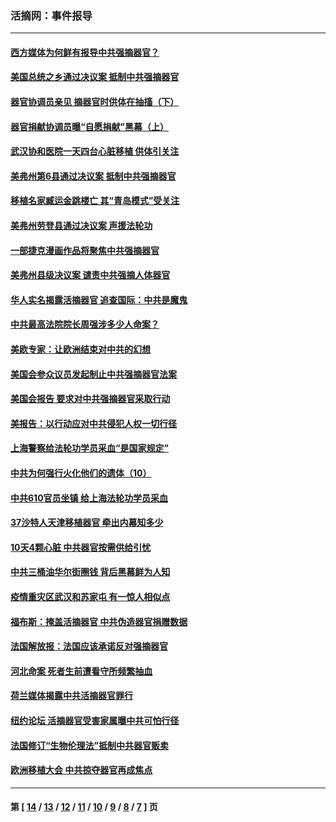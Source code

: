 ### 活摘网：事件报导
---
#### [西方媒体为何鲜有报导中共强摘器官？](../../pages/nf5877/n12932034.md?05240430) 
#### [美国总统之乡通过决议案 抵制中共强摘器官](../../pages/nf5877/n12908242.md?05240430) 
#### [器官协调员亲见 摘器官时供体在抽搐（下）](../../pages/nf5877/n12898622.md?05240430) 
#### [器官捐献协调员曝“自愿捐献”黑幕（上）](../../pages/nf5877/n12878830.md?05240430) 
#### [武汉协和医院一天四台心脏移植 供体引关注](../../pages/nf5877/n12863175.md?05240430) 
#### [美弗州第6县通过决议案 抵制中共强摘器官](../../pages/nf5877/n12805218.md?05240430) 
#### [移植名家臧运金跳楼亡 其“青岛模式”受关注](../../pages/nf5877/n12803746.md?05240430) 
#### [美弗州劳登县通过决议案 声援法轮功](../../pages/nf5877/n12785715.md?05240430) 
#### [一部捷克漫画作品将聚焦中共强摘器官](../../pages/nf5877/n12785954.md?05240430) 
#### [美弗州县级决议案 谴责中共强摘人体器官](../../pages/nf5877/n12721290.md?05240430) 
#### [华人实名揭露活摘器官 追查国际：中共是魔鬼](../../pages/nf5877/n12691724.md?05240430) 
#### [中共最高法院院长周强涉多少人命案？](../../pages/nf5877/n12678074.md?05240430) 
#### [美欧专家：让欧洲结束对中共的幻想](../../pages/nf5877/n12652921.md?05240430) 
#### [美国会参众议员发起制止中共强摘器官法案](../../pages/nf5877/n12627668.md?05240430) 
#### [美国会报告 要求对中共强摘器官采取行动](../../pages/nf5877/n12448233.md?05240430) 
#### [美报告：以行动应对中共侵犯人权一切行径](../../pages/nf5877/n12443204.md?05240430) 
#### [上海警察给法轮功学员采血“是国家规定”](../../pages/nf5877/n12371027.md?05240430) 
#### [中共为何强行火化他们的遗体（10）](../../pages/nf5877/n12352363.md?05240430) 
#### [中共610官员坐镇 给上海法轮功学员采血](../../pages/nf5877/n12350295.md?05240430) 
#### [37沙特人天津移植器官 牵出内幕知多少](../../pages/nf5877/n12338586.md?05240430) 
#### [10天4颗心脏 中共器官按需供给引忧](../../pages/nf5877/n12326366.md?05240430) 
#### [中共三桶油华尔街圈钱 背后黑幕鲜为人知](../../pages/nf5877/n12249199.md?05240430) 
#### [疫情重灾区武汉和苏家屯 有一惊人相似点](../../pages/nf5877/n12150824.md?05240430) 
#### [福布斯：掩盖活摘器官 中共伪造器官捐赠数据](../../pages/nf5877/n11669316.md?05240430) 
#### [法国解放报：法国应该承诺反对强摘器官](../../pages/nf5877/n11597772.md?05240430) 
#### [河北命案 死者生前遭看守所频繁抽血](../../pages/nf5877/n11594995.md?05240430) 
#### [荷兰媒体揭露中共活摘器官罪行](../../pages/nf5877/n11574020.md?05240430) 
#### [纽约论坛 活摘器官受害家属曝中共可怕行径](../../pages/nf5877/n11547913.md?05240430) 
#### [法国修订“生物伦理法”抵制中共器官贩卖](../../pages/nf5877/n11545564.md?05240430) 
#### [欧洲移植大会 中共掠夺器官再成焦点](../../pages/nf5877/n11538883.md?05240430) 

---
#### 第 [ [14](./14.md?05240430) / [13](./13.md?05240430) / [12](./12.md?05240430) / [11](./11.md?05240430) / [10](./10.md?05240430) / [9](./9.md?05240430) / [8](./8.md?05240430) / [7](./7.md?05240430) ] 页
